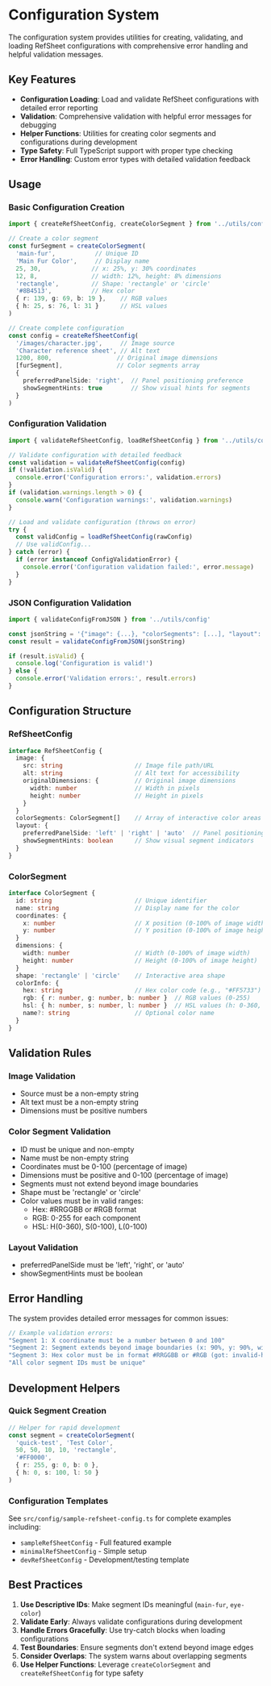 # Configuration System

The configuration system provides utilities for creating, validating, and loading RefSheet configurations with comprehensive error handling and helpful validation messages.

## Key Features

- **Configuration Loading**: Load and validate RefSheet configurations with detailed error reporting
- **Validation**: Comprehensive validation with helpful error messages for debugging
- **Helper Functions**: Utilities for creating color segments and configurations during development
- **Type Safety**: Full TypeScript support with proper type checking
- **Error Handling**: Custom error types with detailed validation feedback

## Usage

### Basic Configuration Creation

```typescript
import { createRefSheetConfig, createColorSegment } from '../utils/config'

// Create a color segment
const furSegment = createColorSegment(
  'main-fur',           // Unique ID
  'Main Fur Color',     // Display name
  25, 30,              // x: 25%, y: 30% coordinates
  12, 8,               // width: 12%, height: 8% dimensions
  'rectangle',         // Shape: 'rectangle' or 'circle'
  '#8B4513',           // Hex color
  { r: 139, g: 69, b: 19 },    // RGB values
  { h: 25, s: 76, l: 31 }      // HSL values
)

// Create complete configuration
const config = createRefSheetConfig(
  '/images/character.jpg',     // Image source
  'Character reference sheet', // Alt text
  1200, 800,                  // Original image dimensions
  [furSegment],               // Color segments array
  {
    preferredPanelSide: 'right',  // Panel positioning preference
    showSegmentHints: true        // Show visual hints for segments
  }
)
```

### Configuration Validation

```typescript
import { validateRefSheetConfig, loadRefSheetConfig } from '../utils/config'

// Validate configuration with detailed feedback
const validation = validateRefSheetConfig(config)
if (!validation.isValid) {
  console.error('Configuration errors:', validation.errors)
}
if (validation.warnings.length > 0) {
  console.warn('Configuration warnings:', validation.warnings)
}

// Load and validate configuration (throws on error)
try {
  const validConfig = loadRefSheetConfig(rawConfig)
  // Use validConfig...
} catch (error) {
  if (error instanceof ConfigValidationError) {
    console.error('Configuration validation failed:', error.message)
  }
}
```

### JSON Configuration Validation

```typescript
import { validateConfigFromJSON } from '../utils/config'

const jsonString = '{"image": {...}, "colorSegments": [...], "layout": {...}}'
const result = validateConfigFromJSON(jsonString)

if (result.isValid) {
  console.log('Configuration is valid!')
} else {
  console.error('Validation errors:', result.errors)
}
```

## Configuration Structure

### RefSheetConfig

```typescript
interface RefSheetConfig {
  image: {
    src: string                    // Image file path/URL
    alt: string                    // Alt text for accessibility
    originalDimensions: {          // Original image dimensions
      width: number                // Width in pixels
      height: number               // Height in pixels
    }
  }
  colorSegments: ColorSegment[]    // Array of interactive color areas
  layout: {
    preferredPanelSide: 'left' | 'right' | 'auto'  // Panel positioning
    showSegmentHints: boolean      // Show visual segment indicators
  }
}
```

### ColorSegment

```typescript
interface ColorSegment {
  id: string                       // Unique identifier
  name: string                     // Display name for the color
  coordinates: {
    x: number                      // X position (0-100% of image width)
    y: number                      // Y position (0-100% of image height)
  }
  dimensions: {
    width: number                  // Width (0-100% of image width)
    height: number                 // Height (0-100% of image height)
  }
  shape: 'rectangle' | 'circle'    // Interactive area shape
  colorInfo: {
    hex: string                    // Hex color code (e.g., "#FF5733")
    rgb: { r: number, g: number, b: number }  // RGB values (0-255)
    hsl: { h: number, s: number, l: number }  // HSL values (h: 0-360, s/l: 0-100)
    name?: string                  // Optional color name
  }
}
```

## Validation Rules

### Image Validation
- Source must be a non-empty string
- Alt text must be a non-empty string
- Dimensions must be positive numbers

### Color Segment Validation
- ID must be unique and non-empty
- Name must be non-empty string
- Coordinates must be 0-100 (percentage of image)
- Dimensions must be positive and 0-100 (percentage of image)
- Segments must not extend beyond image boundaries
- Shape must be 'rectangle' or 'circle'
- Color values must be in valid ranges:
  - Hex: #RRGGBB or #RGB format
  - RGB: 0-255 for each component
  - HSL: H(0-360), S(0-100), L(0-100)

### Layout Validation
- preferredPanelSide must be 'left', 'right', or 'auto'
- showSegmentHints must be boolean

## Error Handling

The system provides detailed error messages for common issues:

```typescript
// Example validation errors:
"Segment 1: X coordinate must be a number between 0 and 100"
"Segment 2: Segment extends beyond image boundaries (x: 90%, y: 90%, width: 20%, height: 20%)"
"Segment 3: Hex color must be in format #RRGGBB or #RGB (got: invalid-hex)"
"All color segment IDs must be unique"
```

## Development Helpers

### Quick Segment Creation
```typescript
// Helper for rapid development
const segment = createColorSegment(
  'quick-test', 'Test Color',
  50, 50, 10, 10, 'rectangle',
  '#FF0000',
  { r: 255, g: 0, b: 0 },
  { h: 0, s: 100, l: 50 }
)
```

### Configuration Templates
See `src/config/sample-refsheet-config.ts` for complete examples including:
- `sampleRefSheetConfig` - Full featured example
- `minimalRefSheetConfig` - Simple setup
- `devRefSheetConfig` - Development/testing template

## Best Practices

1. **Use Descriptive IDs**: Make segment IDs meaningful (`main-fur`, `eye-color`)
2. **Validate Early**: Always validate configurations during development
3. **Handle Errors Gracefully**: Use try-catch blocks when loading configurations
4. **Test Boundaries**: Ensure segments don't extend beyond image edges
5. **Consider Overlaps**: The system warns about overlapping segments
6. **Use Helper Functions**: Leverage `createColorSegment` and `createRefSheetConfig` for type safety